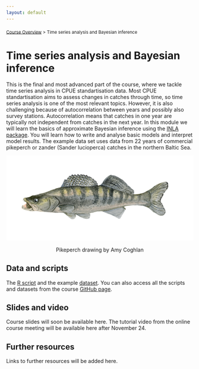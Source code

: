 ```yaml
---
layout: default
---
```


<sub>[Course Overview](index.md) \> Time series analysis and Bayesian inference</sub>

# Time series analysis and Bayesian inference

This is the final and most advanced part of the course, where we tackle time series analysis in CPUE standartisation data. Most CPUE standartisation aims to assess changes in catches through time, so time series analysis is one of the most relevant topics. However, it is also challenging because of autocorrelation between years and possibly also survey stations. Autocorrelation means that catches in one year are typically not independent from catches in the next year. In this module we will learn the basics of approximate Bayesian inference using the [INLA package](https://www.r-inla.org/). You will learn how to write and analyse basic models and interpret model results. The example data set uses data from 22 years of commercial pikeperch or zander (Sander lucioperca) catches in the northern Baltic Sea.

![zander](./images/zander.png)

<center> Pikeperch drawing by Amy Coghlan </center>

## Data and scripts

The [R script](Zander1.R) and the example [dataset](zander.csv). You can also access all the scripts and datasets from the course [GitHub page](https://github.com/fishsizeproject/CPUEcourse).

## Slides and video

Course slides will soon be available here. The tutorial video from the online course meeting will be available here after November 24.

## Further resources

Links to further resources will be added here.

<br/>

